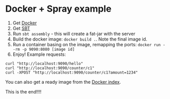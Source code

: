 Docker + Spray example
======================

1. Get [Docker](http://www.docker.io)
2. Get [SBT](http://www.scala-sbt.org/)
3. Run `sbt assembly` - this will create a fat-jar with the server
4. Build the docker image: `docker build .`. Note the final image id.
5. Run a container basing on the image, remapping the ports: `docker run --rm -p 9090:8080 [image id]`
6. Enjoy! Example requests:

```
curl "http://localhost:9090/hello"
curl "http://localhost:9090/counter/c1"
curl -XPOST "http://localhost:9090/counter/c1?amount=1234"
```

You can also get a ready image from the [Docker index](https://index.docker.io/u/adamw/spray-example/).

This is the end!!!!
